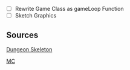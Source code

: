 -   [ ] Rewrite Game Class as gameLoop Function
-   [ ] Sketch Graphics

## Sources

[Dungeon Skeleton](https://assetstore.unity.com/packages/3d/characters/creatures/dungeon-skeletons-demo-71087)

[MC](https://assetstore.unity.com/packages/3d/characters/toon-rts-units-demo-69687)
